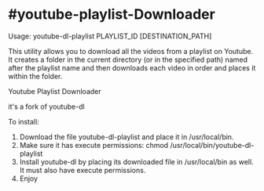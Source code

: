 #youtube-playlist-Downloader
===========================
Usage: youtube-dl-playlist PLAYLIST_ID [DESTINATION_PATH]

This utility allows you to download all the videos from a playlist on Youtube. 
It creates a folder in the current directory (or in the specified path) named 
after the playlist name and then downloads each video in order and places it 
within the folder.

Youtube Playlist Downloader 

it's a fork of youtube-dl 

To install:
1. Download the file youtube-dl-playlist and place it in /usr/local/bin.
2. Make sure it has execute permissions: 
   chmod /usr/local/bin/youtube-dl-playlist
3. Install youtube-dl by placing its downloaded file in /usr/local/bin as well. 
   It must also have execute permissions.
4. Enjoy

